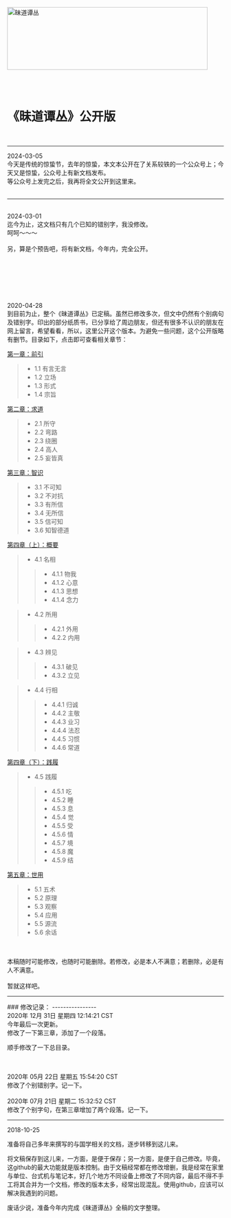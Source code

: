 <img src="./images/w.png" alt="昧道谭丛" title="昧道谭丛标题" height="146" width="466" />
<br>

<br><br>
# 《昧道谭丛》公开版
<br>

----------------

2024-03-05
<br>
今天是传统的惊蛰节，去年的惊蛰，本文本公开在了关系较铁的一个公众号上；今天又是惊蛰，公众号上有新文档发布。<br>
等公众号上发完之后，我再将全文公开到这里来。<br><br>

----------------

<br>
2024-03-01
<br>
迄今为止，这文档只有几个已知的错别字，我没修改。
<br />
呵呵～～～<br /><br />
另，算是个预告吧，将有新文档，今年内，完全公开。

<br /><br />
----------------
<br>
2020-04-28
<br>
到目前为止，整个《昧道谭丛》已定稿。虽然已修改多次，但文中仍然有个别病句及错别字。印出的部分纸质书，已分享给了周边朋友，但还有很多不认识的朋友在网上留言，希望看看，所以，这里公开这个版本。为避免一些问题，这个公开版略有删节。目录如下，点击即可查看相关章节：

<a href='https://github.com/qyyzm/wdtc/blob/master/a1.md'>第一章：前引 </a><br>
> *  1.1  有言无言
> *  1.2  立场
> *  1.3  形式
> *  1.4  宗旨

<a href='https://github.com/qyyzm/wdtc/blob/master/a2.md'>第二章：求道 </a><br>

> * 2.1  所守
> *  2.2  弯路
> *  2.3  绕圈
> *  2.4  高人
> *  2.5  妄皆真

<a href='https://github.com/qyyzm/wdtc/blob/master/a3.md'>第三章：智识 </a><br>
> *  3.1  不可知
> *  3.2  不对抗
> *  3.3  有所信
> *  3.4  无所信
> *  3.5  信可知
> *  3.6  知智德道

<a href='https://github.com/qyyzm/wdtc/blob/master/a4_a.md'>第四章（上）：概要 </a><br>
> *  4.1  名相
>> *  4.1.1  物我
>> *  4.1.2  心意
>> *  4.1.3  思想
>> *  4.1.4  念力

> *   4.2  所用
>> *  4.2.1  外用
>> *  4.2.2  内用

> *  4.3  辨见
>> *  4.3.1  破见
>> *  4.3.2  立见

> *  4.4  行相
>> *  4.4.1  归诚
>> *  4.4.2  主敬
>> *  4.4.3  业习
>> *  4.4.4  法忍
>> *  4.4.5  习惯
>> *  4.4.6  常道

<a href='https://github.com/qyyzm/wdtc/blob/master/a4_b.md'>第四章（下）：践履 </a><br>
> *  4.5  践履
>> *  4.5.1  吃
>> *  4.5.2  睡
>> *  4.5.3  息
>> *  4.5.4  觉
>> *  4.5.5  受
>> *  4.5.6  情
>> *   4.5.7  境
>> *  4.5.8  魔
>> *  4.5.9  结



<a href='https://github.com/qyyzm/wdtc/blob/master/a5.md'>第五章：世用 </a><br>

> * 5.1 五术
> *  5.2 原理
> *  5.3 观察
> *  5.4 应用
> *  5.5 源流
> *  5.6 余话

<br>
<br>本稿随时可能修改，也随时可能删除。若修改，必是本人不满意；若删除，必是有人不满意。<br>
<br>暂就这样吧。

<hr>
### 修改记录：
----------------
<br>
2020年 12月 31日 星期四 12:14:21 CST
<br>今年最后一次更新。<br>
修改了一下第三章，添加了一个段落。<br>

顺手修改了一下总目录。

<br>
<br>
2020年 05月 22日 星期五 15:54:20 CST
<br>
修改了个别错别字。记一下。
<br><br>
2020年 07月 21日 星期二 15:32:52 CST
<br>
修改了个别字句，在第三章增加了两个段落。记一下。
<br>

<hr>
2018-10-25


准备将自己多年来撰写的与国学相关的文档，逐步转移到这儿来。

将文稿保存到这儿来，一方面，是便于保存；另一方面，是便于自己修改。毕竟，这github的最大功能就是版本控制。由于文稿经常都在修改增删，我是经常在家里与单位、台式机与笔记本，好几个地方不同设备上修改了不同内容，最后不得不手工将其合并为一个文档，修改的版本太多，经常出现混乱。使用github，应该可以解决我遇到的问题。

废话少说，准备今年内完成《昧道谭丛》全稿的文字整理。



